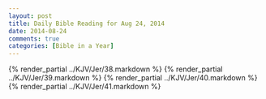 ```yaml
---
layout: post
title: Daily Bible Reading for Aug 24, 2014
date: 2014-08-24
comments: true
categories: [Bible in a Year]
---
```

{% render_partial ../KJV/Jer/38.markdown %}
{% render_partial ../KJV/Jer/39.markdown %}
{% render_partial ../KJV/Jer/40.markdown %}
{% render_partial ../KJV/Jer/41.markdown %}
